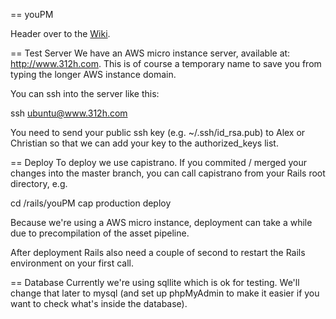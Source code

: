 == youPM

Header over to the [Wiki](https://github.com/halixand/youPM/wiki).


== Test Server
We have an AWS micro instance server, available at:
<http://www.312h.com>. This is of course a temporary name to save
you from typing the longer AWS instance domain.

You can ssh into the server like this:

ssh ubuntu@www.312h.com

You need to send your public ssh key (e.g. ~/.ssh/id_rsa.pub) to Alex or
Christian so that we can add your key to the authorized_keys list.

== Deploy
To deploy we use capistrano. If you commited / merged your changes into the
master branch, you can call capistrano from your Rails root directory, e.g.

cd /rails/youPM
cap production deploy

Because we're using a AWS micro instance, deployment can take a while due to
precompilation of the asset pipeline.

After deployment Rails also need a couple of second to restart the Rails
environment on your first call.


== Database
Currently we're using sqllite which is ok for testing. We'll change that later
to mysql (and set up phpMyAdmin to make it easier if you want to check what's inside
the database).





